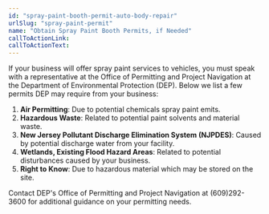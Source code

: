```yaml
---
id: "spray-paint-booth-permit-auto-body-repair"
urlSlug: "spray-paint-permit"
name: "Obtain Spray Paint Booth Permits, if Needed"
callToActionLink:
callToActionText:
---
```


If your business will offer spray paint services to vehicles, you must speak with a representative at the Office of Permitting and Project Navigation at the Department of Environmental Protection (DEP). Below we list a few permits DEP may require from your business:

1. **Air Permitting**: Due to potential chemicals spray paint emits.
2. **Hazardous Waste**: Related to potential paint solvents and material waste.
3. **New Jersey Pollutant Discharge Elimination System (NJPDES)**: Caused by potential discharge water from your facility.
4. **Wetlands, Existing Flood Hazard Areas**: Related to potential disturbances caused by your business.
5. **Right to Know**: Due to hazardous material which may be stored on the site. 

Contact DEP's Office of Permitting and Project Navigation at (609)292-3600 for additional guidance on your permitting needs.
